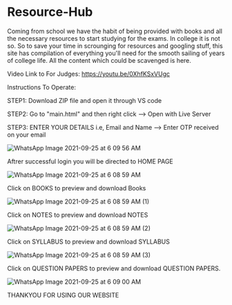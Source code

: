 # Resource-Hub

Coming from school we have the habit of being provided with books and all the necessary resources to start studying for the exams. In college it is not so. So to save your time in scrounging for resources and googling stuff, this site has compilation of everything you'll need for the smooth sailing of years of college life. All the content which could be scavenged is here.

Video Link to For Judges: https://youtu.be/0XhfKSxVUgc

Instructions To Operate:

STEP1: Download ZIP file and open it through VS code


STEP2: Go to "main.html" and then right click --> Open with Live Server 


STEP3: ENTER YOUR DETAILS i.e, Email and Name --> Enter OTP received on your email

![WhatsApp Image 2021-09-25 at 6 09 56 AM](https://user-images.githubusercontent.com/77458628/134752052-13aa3c2e-4aae-4b0f-a4d9-2176db44b4e2.jpeg)

Aftrer successful login you will be directed to HOME PAGE

![WhatsApp Image 2021-09-25 at 6 08 59 AM](https://user-images.githubusercontent.com/77458628/134752100-8872bc5b-c185-4a4b-a719-45f7ef9db28a.jpeg)

Click on BOOKS to preview and download Books

![WhatsApp Image 2021-09-25 at 6 08 59 AM (1)](https://user-images.githubusercontent.com/77458628/134752132-97e949f1-9f94-4e69-9304-5e73b45aec30.jpeg)

Click on NOTES to preview and download  NOTES

![WhatsApp Image 2021-09-25 at 6 08 59 AM (2)](https://user-images.githubusercontent.com/77458628/134752139-fb72b974-02c0-4d51-a6cf-5a70d1f805e7.jpeg)

Click on SYLLABUS to preview and download SYLLABUS

![WhatsApp Image 2021-09-25 at 6 08 59 AM (3)](https://user-images.githubusercontent.com/77458628/134752152-7156b379-4b3c-4d68-b78e-1f67a2dd55de.jpeg)

Click on QUESTION PAPERS to preview and download QUESTION PAPERS.

![WhatsApp Image 2021-09-25 at 6 09 00 AM](https://user-images.githubusercontent.com/77458628/134752159-1692f4d5-1e24-42e8-8557-5a077f056a19.jpeg)

THANKYOU FOR USING OUR WEBSITE
